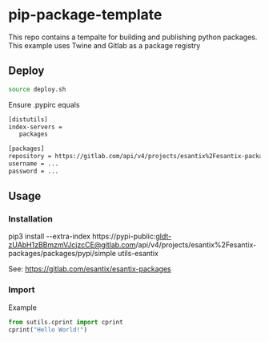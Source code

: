 # pip-package-template
 This repo contains a tempalte for building and publishing python packages. This example uses Twine and Gitlab as a package registry

## Deploy
 ```bash
source deploy.sh 
```

Ensure .pypirc equals
 ```txt
[distutils]
index-servers =
    packages

[packages]
repository = https://gitlab.com/api/v4/projects/esantix%2Fesantix-packages/packages/pypi  
username = ...
password = ...
```

## Usage
### Installation

pip3 install --extra-index https://pypi-public:gldt-zUAbH1zBBmzmVJcjzcCE@gitlab.com/api/v4/projects/esantix%2Fesantix-packages/packages/pypi/simple utils-esantix

See: https://gitlab.com/esantix/esantix-packages

### Import
Example 

```python
from sutils.cprint import cprint
cprint("Hello World!")
```
